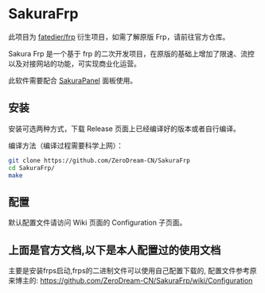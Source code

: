 # SakuraFrp
此项目为 [fatedier/frp](https://github.com/fatedier/frp) 衍生项目，如需了解原版 Frp，请前往官方仓库。

Sakura Frp 是一个基于 frp 的二次开发项目，在原版的基础上增加了限速、流控以及对接网站的功能，可实现商业化运营。

此软件需要配合 [SakuraPanel](https://github.com/ZeroDream-CN/SakuraPanel) 面板使用。

## 安装

安装可选两种方式，下载 Release 页面上已经编译好的版本或者自行编译。

编译方法（编译过程需要科学上网）：

```bash
git clone https://github.com/ZeroDream-CN/SakuraFrp
cd SakuraFrp/
make
```

## 配置

默认配置文件请访问 Wiki 页面的 Configuration 子页面。

## 上面是官方文档,以下是本人配置过的使用文档
主要是安装frps启动,frps的二进制文件可以使用自己配置下载的, 配置文件参考原来博主的:
https://github.com/ZeroDream-CN/SakuraFrp/wiki/Configuration
